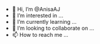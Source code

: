 - 👋 Hi, I’m @AnisaAJ
- 👀 I’m interested in ...
- 🌱 I’m currently learning ...
- 💞️ I’m looking to collaborate on ...
- 📫 How to reach me ...

<!---
AnisaAJ/AnisaAJ is a ✨ special ✨ repository because its `README.md` (this file) appears on your GitHub profile.
You can click the Preview link to take a look at your changes.
--->
